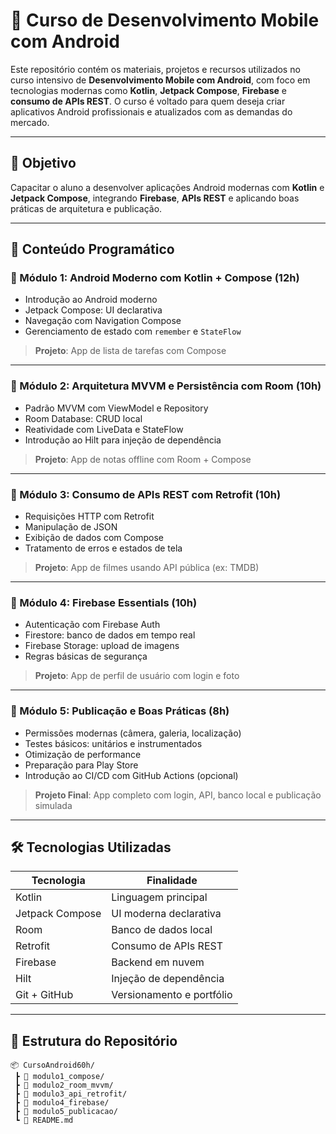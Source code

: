 # 📱 Curso de Desenvolvimento Mobile com Android

Este repositório contém os materiais, projetos e recursos utilizados no curso intensivo de **Desenvolvimento Mobile com Android**, com foco em tecnologias modernas como **Kotlin**, **Jetpack Compose**, **Firebase** e **consumo de APIs REST**. O curso é voltado para quem deseja criar aplicativos Android profissionais e atualizados com as demandas do mercado.

---

## 🎯 Objetivo

Capacitar o aluno a desenvolver aplicações Android modernas com **Kotlin** e **Jetpack Compose**, integrando **Firebase**, **APIs REST** e aplicando boas práticas de arquitetura e publicação.

---

## 🧩 Conteúdo Programático

### 🔹 Módulo 1: Android Moderno com Kotlin + Compose (12h)
- Introdução ao Android moderno
- Jetpack Compose: UI declarativa
- Navegação com Navigation Compose
- Gerenciamento de estado com `remember` e `StateFlow`

> **Projeto**: App de lista de tarefas com Compose

---

### 🔹 Módulo 2: Arquitetura MVVM e Persistência com Room (10h)
- Padrão MVVM com ViewModel e Repository
- Room Database: CRUD local
- Reatividade com LiveData e StateFlow
- Introdução ao Hilt para injeção de dependência

> **Projeto**: App de notas offline com Room + Compose

---

### 🔹 Módulo 3: Consumo de APIs REST com Retrofit (10h)
- Requisições HTTP com Retrofit
- Manipulação de JSON
- Exibição de dados com Compose
- Tratamento de erros e estados de tela

> **Projeto**: App de filmes usando API pública (ex: TMDB)

---

### 🔹 Módulo 4: Firebase Essentials (10h)
- Autenticação com Firebase Auth
- Firestore: banco de dados em tempo real
- Firebase Storage: upload de imagens
- Regras básicas de segurança

> **Projeto**: App de perfil de usuário com login e foto

---

### 🔹 Módulo 5: Publicação e Boas Práticas (8h)
- Permissões modernas (câmera, galeria, localização)
- Testes básicos: unitários e instrumentados
- Otimização de performance
- Preparação para Play Store
- Introdução ao CI/CD com GitHub Actions (opcional)

> **Projeto Final**: App completo com login, API, banco local e publicação simulada

---

## 🛠️ Tecnologias Utilizadas

| Tecnologia        | Finalidade                          |
|-------------------|-------------------------------------|
| Kotlin            | Linguagem principal                 |
| Jetpack Compose   | UI moderna declarativa              |
| Room              | Banco de dados local                |
| Retrofit          | Consumo de APIs REST                |
| Firebase          | Backend em nuvem                    |
| Hilt              | Injeção de dependência              |
| Git + GitHub      | Versionamento e portfólio           |

---

## 📁 Estrutura do Repositório

```
📦 CursoAndroid60h/
 ┣ 📂 modulo1_compose/
 ┣ 📂 modulo2_room_mvvm/
 ┣ 📂 modulo3_api_retrofit/
 ┣ 📂 modulo4_firebase/
 ┣ 📂 modulo5_publicacao/
 ┗ 📄 README.md
```
